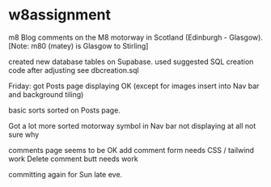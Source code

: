 # w8assignment

m8 Blog comments on the M8 motorway in Scotland (Edinburgh - Glasgow).
[Note: m80 (matey) is Glasgow to Stirling]

created new database tables on Supabase.
used suggested SQL creation code after adjusting see dbcreation.sql

Friday:
got Posts page displaying OK (except for images insert into Nav bar and background tiling)

basic sorts sorted on Posts page.

Got a lot more sorted motorway symbol in Nav bar not displaying at all not sure why

comments page seems to be OK add comment form needs CSS / tailwind work
Delete comment butt needs work

committing again for Sun late eve.
